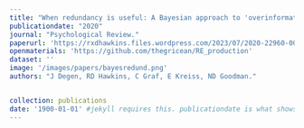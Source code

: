 ```yaml
---
title: "When redundancy is useful: A Bayesian approach to 'overinformative' referring expressions."
publicationdate: "2020"
journal: "Psychological Review."
paperurl: 'https://rxdhawkins.files.wordpress.com/2023/07/2020-22960-001-1.pdf'
openmaterials: 'https://github.com/thegricean/RE_production' 
dataset: ''
image: '/images/papers/bayesredund.png'
authors: "J Degen, RD Hawkins, C Graf, E Kreiss, ND Goodman."


collection: publications
date: '1900-01-01' #jekyll requires this. publicationdate is what shows up
---
```

